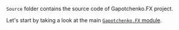 `Source` folder contains the source code of Gapotchenko.FX project.

Let's start by taking a look at the main [`Gapotchenko.FX` module](Gapotchenko.FX).
